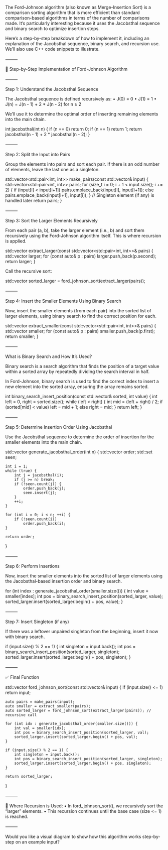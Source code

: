 The Ford-Johnson algorithm (also known as Merge-Insertion Sort) is a comparison sorting algorithm that is more efficient than standard comparison-based algorithms in terms of the number of comparisons made. It’s particularly interesting because it uses the Jacobsthal sequence and binary search to optimize insertion steps.

Here’s a step-by-step breakdown of how to implement it, including an explanation of the Jacobsthal sequence, binary search, and recursion use. We’ll also use C++ code snippets to illustrate.

⸻

🔢 Step-by-Step Implementation of Ford-Johnson Algorithm

⸻

Step 1: Understand the Jacobsthal Sequence

The Jacobsthal sequence is defined recursively as:
	•	J(0) = 0
	•	J(1) = 1
	•	J(n) = J(n - 1) + 2 * J(n - 2) for n ≥ 2

We’ll use it to determine the optimal order of inserting remaining elements into the main chain.

int jacobsthal(int n) {
    if (n == 0) return 0;
    if (n == 1) return 1;
    return jacobsthal(n - 1) + 2 * jacobsthal(n - 2);
}



⸻

Step 2: Split the Input into Pairs

Group the elements into pairs and sort each pair. If there is an odd number of elements, leave the last one as a singleton.

std::vector<std::pair<int, int>> make_pairs(const std::vector<int>& input) {
    std::vector<std::pair<int, int>> pairs;
    for (size_t i = 0; i + 1 < input.size(); i += 2) {
        if (input[i] < input[i+1])
            pairs.emplace_back(input[i], input[i+1]);
        else
            pairs.emplace_back(input[i+1], input[i]);
    }
    // Singleton element (if any) is handled later
    return pairs;
}



⸻

Step 3: Sort the Larger Elements Recursively

From each pair (a, b), take the larger element (i.e., b) and sort them recursively using the Ford-Johnson algorithm itself. This is where recursion is applied.

std::vector<int> extract_larger(const std::vector<std::pair<int, int>>& pairs) {
    std::vector<int> larger;
    for (const auto& p : pairs)
        larger.push_back(p.second);
    return larger;
}

Call the recursive sort:

std::vector<int> sorted_larger = ford_johnson_sort(extract_larger(pairs));



⸻

Step 4: Insert the Smaller Elements Using Binary Search

Now, insert the smaller elements (from each pair) into the sorted list of larger elements, using binary search to find the correct position for each.

std::vector<int> extract_smaller(const std::vector<std::pair<int, int>>& pairs) {
    std::vector<int> smaller;
    for (const auto& p : pairs)
        smaller.push_back(p.first);
    return smaller;
}



⸻

What is Binary Search and How It’s Used?

Binary search is a search algorithm that finds the position of a target value within a sorted array by repeatedly dividing the search interval in half.

In Ford-Johnson, binary search is used to find the correct index to insert a new element into the sorted array, ensuring the array remains sorted.

int binary_search_insert_position(const std::vector<int>& sorted, int value) {
    int left = 0, right = sorted.size();
    while (left < right) {
        int mid = (left + right) / 2;
        if (sorted[mid] < value)
            left = mid + 1;
        else
            right = mid;
    }
    return left;
}



⸻

Step 5: Determine Insertion Order Using Jacobsthal

Use the Jacobsthal sequence to determine the order of insertion for the smaller elements into the main chain.

std::vector<int> generate_jacobsthal_order(int n) {
    std::vector<int> order;
    std::set<int> seen;

    int i = 1;
    while (true) {
        int j = jacobsthal(i);
        if (j >= n) break;
        if (!seen.count(j)) {
            order.push_back(j);
            seen.insert(j);
        }
        ++i;
    }

    for (int i = 0; i < n; ++i) {
        if (!seen.count(i))
            order.push_back(i);
    }

    return order;
}



⸻

Step 6: Perform Insertions

Now, insert the smaller elements into the sorted list of larger elements using the Jacobsthal-based insertion order and binary search.

for (int index : generate_jacobsthal_order(smaller.size())) {
    int value = smaller[index];
    int pos = binary_search_insert_position(sorted_larger, value);
    sorted_larger.insert(sorted_larger.begin() + pos, value);
}



⸻

Step 7: Insert Singleton (if any)

If there was a leftover unpaired singleton from the beginning, insert it now with binary search.

if (input.size() % 2 == 1) {
    int singleton = input.back();
    int pos = binary_search_insert_position(sorted_larger, singleton);
    sorted_larger.insert(sorted_larger.begin() + pos, singleton);
}



⸻

✅ Final Function

std::vector<int> ford_johnson_sort(const std::vector<int>& input) {
    if (input.size() <= 1)
        return input;

    auto pairs = make_pairs(input);
    auto smaller = extract_smaller(pairs);
    auto sorted_larger = ford_johnson_sort(extract_larger(pairs)); // recursive call

    for (int idx : generate_jacobsthal_order(smaller.size())) {
        int val = smaller[idx];
        int pos = binary_search_insert_position(sorted_larger, val);
        sorted_larger.insert(sorted_larger.begin() + pos, val);
    }

    if (input.size() % 2 == 1) {
        int singleton = input.back();
        int pos = binary_search_insert_position(sorted_larger, singleton);
        sorted_larger.insert(sorted_larger.begin() + pos, singleton);
    }

    return sorted_larger;
}



⸻

🔁 Where Recursion is Used:
	•	In ford_johnson_sort(), we recursively sort the “larger” elements.
	•	This recursion continues until the base case (size <= 1) is reached.

⸻

Would you like a visual diagram to show how this algorithm works step-by-step on an example input?
